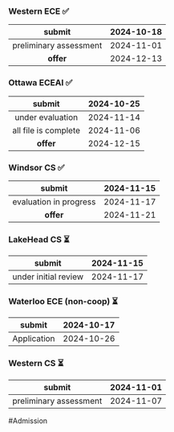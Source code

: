 ### Western  ECE  ✅

|         submit         | 2024-10-18 |
| :--------------------: | :--------: |
| preliminary assessment | 2024-11-01 |
|       **offer**        | 2024-12-13 |

### Ottawa ECEAI  ✅

|        submit        | 2024-10-25 |
| :------------------: | :--------: |
|   under evaluation   | 2024-11-14 |
| all file is complete | 2024-11-06 |
|      **offer**       | 2024-12-15 |

### Windsor CS  ✅

|         submit         | 2024-11-15 |
| :--------------------: | :--------: |
| evaluation in progress | 2024-11-17 |
|       **offer**        | 2024-11-21 |
### LakeHead CS  ⏳

|        submit        | 2024-11-15 |
| :------------------: | :--------: |
| under initial review | 2024-11-17 |

### Waterloo ECE (non-coop)  ⏳

|   submit    | 2024-10-17 |
| :---------: | :--------: |
| Application | 2024-10-26 |

### Western CS  ⏳

|         submit         | 2024-11-01 |
| :--------------------: | :--------: |
| preliminary assessment | 2024-11-07 |

#Admission